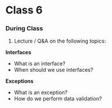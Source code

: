 # Class 6

### During Class

1. Lecture / Q&A on the following topics:

**Interfaces**
* What is an interface?
* When should we use interfaces?

**Exceptions**
* What is an exception?
* How do we perform data validation?
